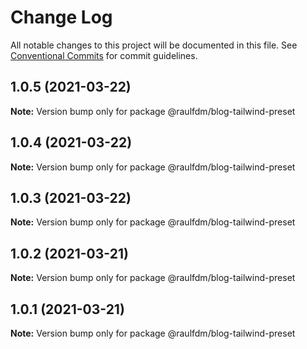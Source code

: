 # Change Log

All notable changes to this project will be documented in this file.
See [Conventional Commits](https://conventionalcommits.org) for commit guidelines.

## 1.0.5 (2021-03-22)

**Note:** Version bump only for package @raulfdm/blog-tailwind-preset





## 1.0.4 (2021-03-22)

**Note:** Version bump only for package @raulfdm/blog-tailwind-preset





## 1.0.3 (2021-03-22)

**Note:** Version bump only for package @raulfdm/blog-tailwind-preset





## 1.0.2 (2021-03-21)

**Note:** Version bump only for package @raulfdm/blog-tailwind-preset





## 1.0.1 (2021-03-21)

**Note:** Version bump only for package @raulfdm/blog-tailwind-preset
